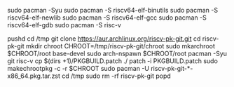 sudo pacman -Syu
sudo pacman -S riscv64-elf-binutils
sudo pacman -S riscv64-elf-newlib
sudo pacman -S riscv64-elf-gcc
sudo pacman -S riscv64-elf-gdb
sudo pacman -S risc-v

pushd
cd /tmp
git clone https://aur.archlinux.org/riscv-pk-git.git
cd riscv-pk-git
mkdir chroot
CHROOT=/tmp/riscv-pk-git/chroot
sudo mkarchroot $CHROOT/root base-devel
sudo arch-nspawn $CHROOT/root pacman -Syu git risc-v
cp $(dirs +1)/PKGBUILD.patch ./
patch -i PKGBUILD.patch
sudo makechrootpkg -c -r $CHROOT
sudo pacman -U riscv-pk-git-*-x86_64.pkg.tar.zst
cd /tmp
sudo rm -rf riscv-pk-git
popd
